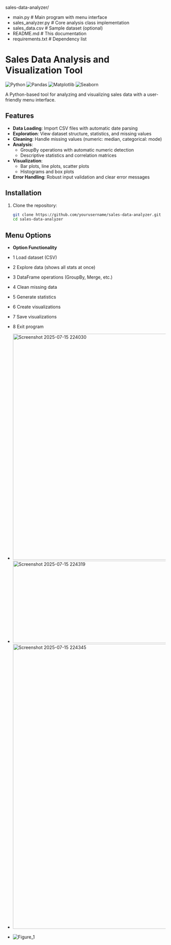 sales-data-analyzer/
- main.py                 # Main program with menu interface
- sales_analyzer.py       # Core analysis class implementation
- sales_data.csv          # Sample dataset (optional)
- README.md               # This documentation
- requirements.txt        # Dependency list

# Sales Data Analysis and Visualization Tool

![Python](https://img.shields.io/badge/Python-3.8%2B-blue)
![Pandas](https://img.shields.io/badge/Pandas-1.3%2B-orange)
![Matplotlib](https://img.shields.io/badge/Matplotlib-3.4%2B-blueviolet)
![Seaborn](https://img.shields.io/badge/Seaborn-0.11%2B-lightgrey)

A Python-based tool for analyzing and visualizing sales data with a user-friendly menu interface.

## Features

- **Data Loading**: Import CSV files with automatic date parsing
- **Exploration**: View dataset structure, statistics, and missing values
- **Cleaning**: Handle missing values (numeric: median, categorical: mode)
- **Analysis**:
  - GroupBy operations with automatic numeric detection
  - Descriptive statistics and correlation matrices
- **Visualization**:
  - Bar plots, line plots, scatter plots
  - Histograms and box plots
- **Error Handling**: Robust input validation and clear error messages

## Installation

1. Clone the repository:
   ```bash
   git clone https://github.com/yourusername/sales-data-analyzer.git
   cd sales-data-analyzer

## Menu Options
- **Option	Functionality**
- 1	Load dataset (CSV)
- 2	Explore data (shows all stats at once)
- 3	DataFrame operations (GroupBy, Merge, etc.)
- 4	Clean missing data
- 5	Generate statistics
- 6	Create visualizations
- 7	Save visualizations
- 8	Exit program

- <img width="828" height="709" alt="Screenshot 2025-07-15 224030" src="https://github.com/user-attachments/assets/b1d09362-0dd2-40b1-8c9c-e38b58a14785" />
- <img width="671" height="258" alt="Screenshot 2025-07-15 224319" src="https://github.com/user-attachments/assets/63900e20-dac0-42db-82d0-29447006ae81" />
- <img width="893" height="893" alt="Screenshot 2025-07-15 224345" src="https://github.com/user-attachments/assets/72b96bad-5388-4070-b03d-0c8431e1077b" />
- ![Figure_1](https://github.com/user-attachments/assets/f4b195b9-c353-40c4-81d9-2f8727631f11)
  



